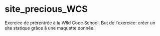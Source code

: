 # site_precious_WCS

Exercice de prérentrée à la Wild Code School.
But de l'exercice: créer un site statique grâce à une maquette donnée.
